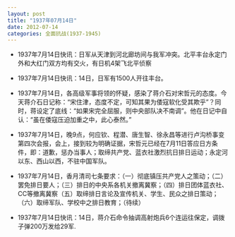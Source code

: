 ```yaml
---
layout: post
title: "1937年07月14日"
date: 2012-07-14
categories: 全面抗战(1937-1945)
---
```


<meta name="referrer" content="no-referrer" />

- 1937年7月14日快讯：日军从天津到河北廊坊间与我军冲突。北平丰台永定门外和大红门双方均有交火，有日机4架飞北平侦察 

- 1937年7月14日快讯：14日，日军有1500人开往丰台。 

- 1937年7月14日，各高级军事将领的怀疑，感染了蒋介石对宋哲元的态度。今天蒋介石日记称：“宋住津，态度不定，可知其果为倭寇软化受其欺乎”？同时，蒋设定了底线：“如果宋完全屈服，则中央部队决不南调”。他在日记中自认：“虽在倭寇压迫加重之中，此心泰然。” 

- 1937年7月14日，晚9点，何应钦、程潜、唐生智、徐永昌等进行卢沟桥事变第四次会报，会上，接到较为明确证据，宋哲元已经在7月11日答应日方条件，即：道歉，惩办当事人；取缔共产党、蓝衣社激烈抗日排日运动；永定河以东、西山以西，不驻中国军队。 

- 1937年7月14日，香月清司七条要求：（一）彻底镇压共产党人之策动；（二）罢免排日要人；（三）排日的中央系各机关撤离冀察；（四）排日团体蓝衣社、CC等撤离冀察（五）取缔排日言论及宣传机关、学生、民众之排日策动；（六）取缔军队、学校中之排日教育；（待续） 

- 1937年7月14日快讯：14日，蒋介石命令抽调高射炮兵6个连运往保定，调拨子弹200万发给29军. 

